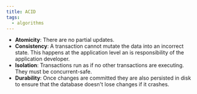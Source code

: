 ```yaml
---
title: ACID
tags:
  - algorithms
---
```


- **Atomicity**: There are no partial updates.
- **Consistency**: A transaction cannot mutate the data into an incorrect state. This happens at the application level
  an is responsibility of the application developer.
- **Isolation**: Transactions run as if no other transactions are executing. They must be concurrent-safe.
- **Durability**: Once changes are committed they are also persisted in disk to ensure that the database doesn't lose
  changes if it crashes.
